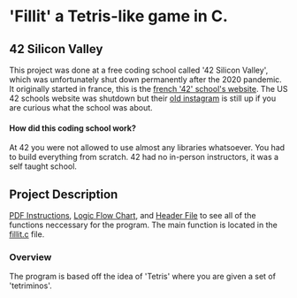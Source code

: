 # 'Fillit' a Tetris-like game in C. 

## 42 Silicon Valley
This project was done at a free coding school called '42 Silicon Valley', which was unfortunately shut down permanently after the 2020 pandemic. It originally started in france, this is the [french '42' school's website](https://42.fr/en/homepage/). The US 42 schools website was shutdown but their [old instagram](https://www.instagram.com/42siliconvalley/?hl=en) is still up if you are curious what the school was about.

#### How did this coding school work?
At 42 you were not allowed to use almost any libraries whatsoever. You had to build everything from scratch. 42 had no in-person instructors, it was a self taught school.

## Project Description 

[PDF Instructions](https://github.com/wesleyZero/fillit_42SiliconValley/blob/main/fillit.pdf), [Logic Flow Chart](https://github.com/wesleyZero/fillit_42SiliconValley/blob/main/42SV_fillit/Fillit_FLOWCHART.pdf), and [Header File](https://github.com/wesleyZero/fillit_42SiliconValley/blob/main/42SV_fillit/fillit.h) to see all of the functions neccessary for the program. The main function is located in the [fillit.c](https://github.com/wesleyZero/fillit_42SiliconValley/blob/main/42SV_fillit/fillit.c) file. 

### Overview 
The program is based off the idea of 'Tetris' where you are given a set of 'tetriminos'. 
